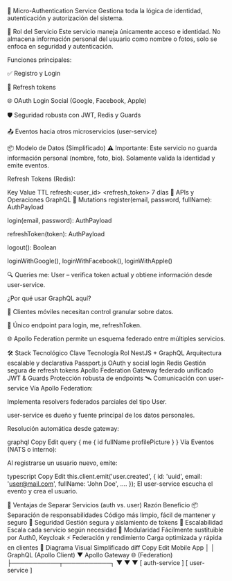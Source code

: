 
🔐 Micro-Authentication Service
Gestiona toda la lógica de identidad, autenticación y autorización del sistema.

📌 Rol del Servicio
Este servicio maneja únicamente acceso e identidad. No almacena información personal del usuario como nombre o fotos, solo se enfoca en seguridad y autenticación.

Funciones principales:

✅ Registro y Login

🔄 Refresh tokens

🌐 OAuth Login Social (Google, Facebook, Apple)

🛡️ Seguridad robusta con JWT, Redis y Guards

📤 Eventos hacia otros microservicios (user-service)

📦 Modelo de Datos (Simplificado)
⚠️ Importante: Este servicio no guarda información personal (nombre, foto, bio).
Solamente valida la identidad y emite eventos.


Refresh Tokens (Redis):

Key	Value	TTL
refresh:<user_id>	<refresh_token>	7 días
🚀 APIs y Operaciones GraphQL
🧩 Mutations
register(email, password, fullName): AuthPayload

login(email, password): AuthPayload

refreshToken(token): AuthPayload

logout(): Boolean

loginWithGoogle(), loginWithFacebook(), loginWithApple()

🔍 Queries
me: User – verifica token actual y obtiene información desde user-service.

¿Por qué usar GraphQL aquí?

📱 Clientes móviles necesitan control granular sobre datos.

🎯 Único endpoint para login, me, refreshToken.

🌐 Apollo Federation permite un esquema federado entre múltiples servicios.

🛠️ Stack Tecnológico Clave
Tecnología	Rol
NestJS + GraphQL	Arquitectura escalable y declarativa
Passport.js	OAuth y social login
Redis	Gestión segura de refresh tokens
Apollo Federation	Gateway federado unificado
JWT & Guards	Protección robusta de endpoints
🛰️ Comunicación con user-service
Vía Apollo Federation:

Implementa resolvers federados parciales del tipo User.

user-service es dueño y fuente principal de los datos personales.

Resolución automática desde gateway:

graphql
Copy
Edit
query {
  me {
    id
    fullName
    profilePicture
  }
}
Vía Eventos (NATS o interno):

Al registrarse un usuario nuevo, emite:

typescript
Copy
Edit
this.client.emit('user.created', {
  id: 'uuid',
  email: 'user@mail.com',
  fullName: 'John Doe',
  ....
});
El user-service escucha el evento y crea el usuario.

🎯 Ventajas de Separar Servicios (auth vs. user)
Razón	Beneficio
📦 Separación de responsabilidades	Código más limpio, fácil de mantener y seguro
🔐 Seguridad	Gestión segura y aislamiento de tokens
🚀 Escalabilidad	Escala cada servicio según necesidad
🧩 Modularidad	Fácilmente sustituible por Auth0, Keycloak
⚡ Federación y rendimiento	Carga optimizada y rápida en clientes
🌟 Diagrama Visual Simplificado
diff
Copy
Edit
Mobile App 
    │
    │ GraphQL (Apollo Client)
    ▼
Apollo Gateway 🌐 (Federation)
    ├───────────┬───────────┐
    ▼           ▼           ▼
[ auth-service ]      [ user-service ]



